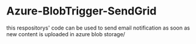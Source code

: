 # Azure-BlobTrigger-SendGrid
 this respositorys' code can be used to send email notification as soon as new content is uploaded in azure blob storage/
